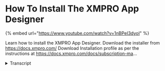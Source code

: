 # How To Install The XMPRO App Designer
{% embed url="https://www.youtube.com/watch?v=1nBPeI3dyoI" %}



Learn how to install the XMPRO App Designer. Download the installer from https://docs.xmpro.com/
Download Installation profile as per the instructions at https://docs.xmpro.com/docs/subscription-ma...
<details>
<summary>Transcript</summary>Learn how to install the XMPRO App Designer. Download the installer from https://docs.xmpro.com/
Download Installation profile as per the instructions at https://docs.xmpro.com/docs/subscription-ma...
in this video we will be looking at app

designer installation

in order to install that designer there

are some prerequisites

first of all you must download the

installer from this website

and then you need to have the

installation profile from your

subscription manager

instructions on how to download an

installation profile can be found in

this link

next we will need to have sql server

2014

for a later version available

if you're installing onto an is that is

that you are running the installer

from the machine which has iis on it

and that's where you want to deploy and

of course you need is

7.0 or later you will need to have

dotnet core 3.1 module installed on the

is

and also https and web circuits enabled

if you want to install to a folder um

which is that you want to create some

sort of a deployment package and we'll

then deploy it onto maybe

cloud or some other server which is not

directly accessible by the installer

and all you need is the dns name now

once you have downloaded the installer

you can double click on the exe

and this will now set your machine up

for the installation

once it completes you should go to the

start menu

and search for app designer

and run it as administrator

click on next button and then choose to

install

choose the components you want to

install in this case i will choose both

database and the web application

you can then choose if you want to

install to an is or a folder

i'll show you both options let's choose

iis first

now we need to provide the database

server details

first of all i will provide the sql

server

which in this case for me in app is in

azure

next we should provide some

authentication details

for our user that we will be using to

install but also

configure our application

next you must choose the database that

you want to install on

you can choose to create a new database

however if you are installing on azure

or

cloud platform then it's best to have

the database already created

even if it's just blank

i'll choose an existing database that i

created and then click next

on this screen i'm supposed to provide

the is server details

i can choose the name for my application

pool

which security account it should use and

then the dns name under which this site

is going to be installed

if you want to install as a subdirectory

you can provide the version directory

name over here

click next to continue and you will then

be asked for

the installation profile now let's

backtrack a bit

and look at the other option which is

folder

now on this screen you will notice since

we chose to install to a folder it is

asking me

where where we should install i can give

it a path which must be an empty

directory

next i need to provide the dns name

that's the name under which it is going

to be running

on the server you can then choose the

application name

this is required um for the subscription

manager to uniquely identify this

installation that you're about to do

you can also add the virtual directory

um if you want to and then

the url it will set up will be the dns

name slash

this name

clicking on next will bring us back to

the same screen we were on before

where we are supposed to provide the

installation profile

i'll upload the installation profile and

next

i can choose to create the subscription

by default

to the account that i'm going to use to

install app designer

if you don't want that to happen you can

leave this unchecked

clicking on next

will make the installer ask for the

credentials it should install

under these credentials must be of

your super admin which is an admin user

on excel pro company

on your subscription energy once you

have provided that

you're ready to install click next for

the installation to proceed

once the installation completes you can

finish the installer

and now your database should have been

set up on the sql server you provided

and the folder path that you used to

install

would now have all the all the required

files

if we had installed on iis our ios would

have

already been set up and we would be

ready to browse to it now

however since feature is installed to

folder

we can now zip these files and deploy

them onto the server

if you're using a key vault or a key

store to store config settings on

cloud you can modify the app settings

form here as per the documentation

found on the dock side to replace

the config with your keystroke

parameters

it is a good idea to keep this path and

folder on your machine

so that next time you can upgrade the

same installation

when the new version comes around

so that is how you install app designer

you
</details>